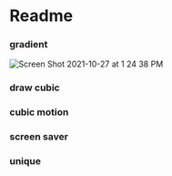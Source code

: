 # Readme

### gradient

![Screen Shot 2021-10-27 at 1 24 38 PM](https://user-images.githubusercontent.com/43176564/139115885-67650a7a-2a7f-4a09-a565-aef2196ea36b.png)


### draw cubic


### cubic motion

### screen saver

### unique


